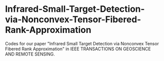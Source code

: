 # Infrared-Small-Target-Detection-via-Nonconvex-Tensor-Fibered-Rank-Approximation
Codes for our paper "Infrared Small Target Detection via Nonconvex Tensor Fibered Rank Approximation" in IEEE TRANSACTIONS ON GEOSCIENCE AND REMOTE SENSING.
